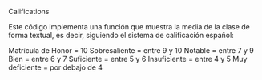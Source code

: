 
Califications

Este código implementa una función que muestra la media de la clase de forma textual, es decir, siguiendo el sistema de calificación español:

Matrícula de Honor = 10
Sobresaliente = entre 9 y 10
Notable = entre 7 y 9
Bien = entre 6 y 7
Suficiente = entre 5 y 6
Insuficiente = entre 4 y 5
Muy deficiente = por debajo de 4